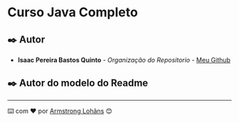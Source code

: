# Curso Java Completo

## ✒️ Autor

* **Isaac Pereira Bastos Quinto** - *Organização do Repositorio* - [Meu Github](https://github.com/isaacQ13)


## ✒️ Autor do modelo do Readme
---
⌨️ com ❤️ por [Armstrong Lohãns](https://gist.github.com/lohhans) 😊
